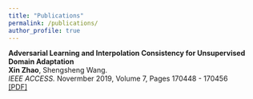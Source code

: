 ```yaml
---
title: "Publications"
permalink: /publications/
author_profile: true
---
```


**Adversarial Learning and Interpolation Consistency for Unsupervised Domain Adaptation**  
**Xin Zhao**, Shengsheng Wang.  
*IEEE ACCESS.* Novermber 2019, Volume 7, Pages 170448 - 170456  
[[PDF]](http://zhaoxin94.github.io/publications/IEEEACCESS_ALIC.pdf)
